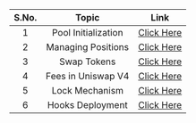 | S.No. |        Topic        |        Link        |
|:-----:|:-------------------:|:------------------:|
|   1   | Pool Initialization | [Click Here](/01_Pool_Initialization.md) |
|   2   | Managing Positions  | [Click Here](/02_Managing_Position.md) |
|   3   |     Swap Tokens     | [Click Here](/04_swap_routing.md) |
|   4   | Fees in Uniswap V4  | [Click Here](/03_take_fees.md) |
|   5   |   Lock Mechanism    | [Click Here](/05_lock_flash_accounting.md) |
|   6   |  Hooks Deployment   | [Click Here](/06_deployment.md) |
